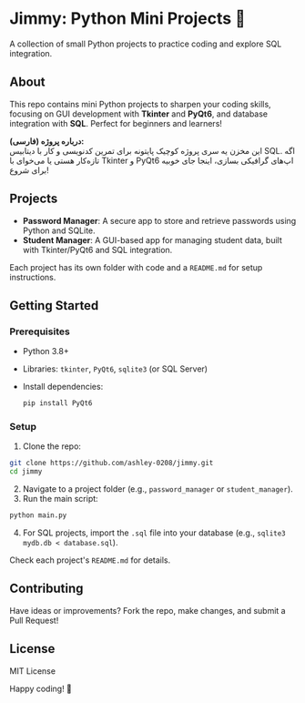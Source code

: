 # Jimmy: Python Mini Projects 🐍

A collection of small Python projects to practice coding and explore SQL integration.

## About

This repo contains mini Python projects to sharpen your coding skills, focusing on GUI development with **Tkinter** and **PyQt6**, and database integration with **SQL**. Perfect for beginners and learners!

**درباره پروژه (فارسی):**  
این مخزن یه سری پروژه کوچیک پایتونه برای تمرین کدنویسی و کار با دیتابیس SQL. اگه تازه‌کار هستی یا می‌خوای با Tkinter و PyQt6 اپ‌های گرافیکی بسازی، اینجا جای خوبیه برای شروع!

## Projects

- **Password Manager**: A secure app to store and retrieve passwords using Python and SQLite.
- **Student Manager**: A GUI-based app for managing student data, built with Tkinter/PyQt6 and SQL integration.

Each project has its own folder with code and a `README.md` for setup instructions.

## Getting Started

### Prerequisites

- Python 3.8+
- Libraries: `tkinter`, `PyQt6`, `sqlite3` (or SQL Server)
- Install dependencies:
  
  ```bash
  pip install PyQt6
  ```
  

### Setup

1. Clone the repo:
  
  ```bash
  git clone https://github.com/ashley-0208/jimmy.git
  cd jimmy
  ```
  
2. Navigate to a project folder (e.g., `password_manager` or `student_manager`).
3. Run the main script:
  
  ```bash
  python main.py
  ```
  
4. For SQL projects, import the `.sql` file into your database (e.g., `sqlite3 mydb.db < database.sql`).

Check each project's `README.md` for details.

## Contributing

Have ideas or improvements? Fork the repo, make changes, and submit a Pull Request!

## License

MIT License

Happy coding! 🚀